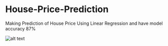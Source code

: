 # House-Price-Prediction

Making Prediction of House Price Using Linear Regression and have model accuracy 87%

![alt text](https://hips.hearstapps.com/hmg-prod.s3.amazonaws.com/images/suburban-house-royalty-free-image-1584972559.jpg?crop=1.00xw:0.752xh;0,0.120xh&resize=1200:*)
